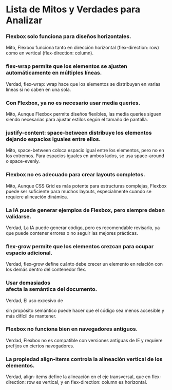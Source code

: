 # Lista de Mitos y Verdades para Analizar
### Flexbox solo funciona para diseños horizontales.
Mito, Flexbox funciona tanto en dirección horizontal (flex-direction: row) como en vertical (flex-direction: column).

### flex-wrap permite que los elementos se ajusten automáticamente en múltiples líneas.
Verdad, flex-wrap: wrap hace que los elementos se distribuyan en varias líneas si no caben en una sola.
### Con Flexbox, ya no es necesario usar media queries.
Mito, Aunque Flexbox permite diseños flexibles, las media queries siguen siendo necesarias para ajustar estilos según el tamaño de pantalla.
### justify-content: space-between distribuye los elementos dejando espacios iguales entre ellos.
Mito, space-between coloca espacio igual entre los elementos, pero no en los extremos. Para espacios iguales en ambos lados, se usa space-around o space-evenly.
### Flexbox no es adecuado para crear layouts completos.
Mito, Aunque CSS Grid es más potente para estructuras complejas, Flexbox puede ser suficiente para muchos layouts, especialmente cuando se requiere alineación dinámica.
### La IA puede generar ejemplos de Flexbox, pero siempre deben validarse.
Verdad, La IA puede generar código, pero es recomendable revisarlo, ya que puede contener errores o no seguir las mejores prácticas.
### flex-grow permite que los elementos crezcan para ocupar espacio adicional.
Verdad, flex-grow define cuánto debe crecer un elemento en relación con los demás dentro del contenedor flex.
### Usar demasiados <div> afecta la semántica del documento.
Verdad, El uso excesivo de <div> sin propósito semántico puede hacer que el código sea menos accesible y más difícil de mantener.
### Flexbox no funciona bien en navegadores antiguos.
Verdad, Flexbox no es compatible con versiones antiguas de IE y requiere prefijos en ciertos navegadores.
### La propiedad align-items controla la alineación vertical de los elementos.
Verdad, align-items define la alineación en el eje transversal, que en flex-direction: row es vertical, y en flex-direction: column es horizontal.
